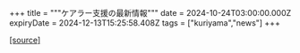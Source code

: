 +++
title = """ケアラー支援の最新情報"""
date = 2024-10-24T03:00:00.000Z
expiryDate = 2024-12-13T15:25:58.408Z
tags = ["kuriyama","news"]
+++


[[source]](https://www.town.kuriyama.hokkaido.jp/site/keara-sien/15220.html)
